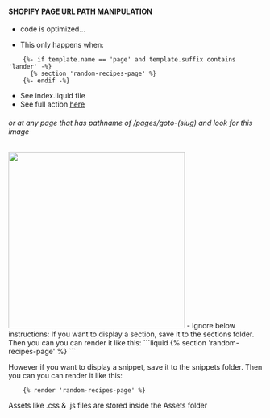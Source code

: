 #### SHOPIFY PAGE URL PATH MANIPULATION
* code is optimized...
- This only happens when:

```liquid
    {%- if template.name == 'page' and template.suffix contains 'lander' -%}
      {% section 'random-recipes-page' %}
    {%- endif -%}
```
* See index.liquid file
* See full action [here](https://fritter.recipes/pages/goto-kenyan-recipes)

###### or at any page that has pathname of /pages/goto-(slug) and look for this image
<img src="https://github.com/Jtzuya/randomize-path/blob/master/assets/button.png" width="350" height="auto"/>
-
Ignore below instructions:
If you want to display a section, save it to the sections folder. Then you can you can render it like this:
```liquid 
    {% section 'random-recipes-page' %} 
```

However if you want to display a snippet, save it to the snippets folder. Then you can you can render it like this:
```liquid 
    {% render 'random-recipes-page' %} 
```

Assets like .css & .js files are stored inside the Assets folder
